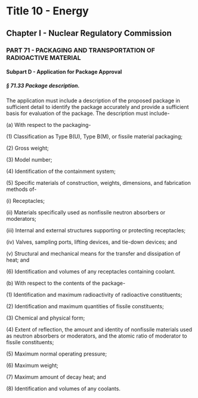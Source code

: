 
# Title 10 - Energy
## Chapter I - Nuclear Regulatory Commission
### PART 71 - PACKAGING AND TRANSPORTATION OF RADIOACTIVE MATERIAL
#### Subpart D - Application for Package Approval
##### § 71.33 Package description.

The application must include a description of the proposed package in sufficient detail to identify the package accurately and provide a sufficient basis for evaluation of the package. The description must include-

(a) With respect to the packaging-

(1) Classification as Type B(U), Type B(M), or fissile material packaging;

(2) Gross weight;

(3) Model number;

(4) Identification of the containment system;

(5) Specific materials of construction, weights, dimensions, and fabrication methods of-

(i) Receptacles;

(ii) Materials specifically used as nonfissile neutron absorbers or moderators;

(iii) Internal and external structures supporting or protecting receptacles;

(iv) Valves, sampling ports, lifting devices, and tie-down devices; and

(v) Structural and mechanical means for the transfer and dissipation of heat; and

(6) Identification and volumes of any receptacles containing coolant.

(b) With respect to the contents of the package-

(1) Identification and maximum radioactivity of radioactive constituents;

(2) Identification and maximum quantities of fissile constituents;

(3) Chemical and physical form;

(4) Extent of reflection, the amount and identity of nonfissile materials used as neutron absorbers or moderators, and the atomic ratio of moderator to fissile constituents;

(5) Maximum normal operating pressure;

(6) Maximum weight;

(7) Maximum amount of decay heat; and

(8) Identification and volumes of any coolants.
